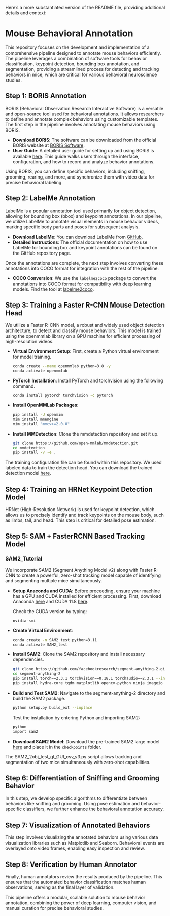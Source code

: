 Here’s a more substantiated version of the README file, providing additional details and context:

# Mouse Behavioral Annotation

This repository focuses on the development and implementation of a comprehensive pipeline designed to annotate mouse behaviors efficiently. The pipeline leverages a combination of software tools for behavior classification, keypoint detection, bounding box annotation, and segmentation, providing a streamlined process for detecting and tracking behaviors in mice, which are critical for various behavioral neuroscience studies.

## Step 1: BORIS Annotation
BORIS (Behavioral Observation Research Interactive Software) is a versatile and open-source tool used for behavioral annotations. It allows researchers to define and annotate complex behaviors using customizable templates. The first step in the pipeline involves annotating mouse behaviors using BORIS.

- **Download BORIS**: The software can be downloaded from the official BORIS website at [BORIS Software](https://www.boris.unito.it/).
- **User Guide**: A detailed user guide for setting up and using BORIS is available [here](https://www.boris.unito.it/user_guide/pdf/boris_user_guide.pdf#page=3.14). This guide walks users through the interface, configuration, and how to record and analyze behavior annotations.
  
Using BORIS, you can define specific behaviors, including sniffing, grooming, rearing, and more, and synchronize them with video data for precise behavioral labeling.

## Step 2: LabelMe Annotation
LabelMe is a popular annotation tool used primarily for object detection, allowing for bounding box (bbox) and keypoint annotations. In our pipeline, we utilize LabelMe to annotate visual elements in mouse behavior videos, marking specific body parts and poses for subsequent analysis.

- **Download LabelMe**: You can download LabelMe from [GitHub](https://github.com/labelmeai/labelme).
- **Detailed Instructions**: The official documentation on how to use LabelMe for bounding box and keypoint annotations can be found on the GitHub repository page. 

Once the annotations are complete, the next step involves converting these annotations into COCO format for integration with the rest of the pipeline:
- **COCO Conversion**: We use the `labelme2coco` package to convert the annotations into COCO format for compatibility with deep learning models. Find the tool at [labelme2coco](https://github.com/fcakyon/labelme2coco).

## Step 3: Training a Faster R-CNN Mouse Detection Head
We utilize a Faster R-CNN model, a robust and widely used object detection architecture, to detect and classify mouse behaviors. This model is trained using the openmmlab library on a GPU machine for efficient processing of high-resolution videos.

- **Virtual Environment Setup**: First, create a Python virtual environment for model training.
  ```bash
  conda create --name openmmlab python=3.8 -y
  conda activate openmmlab
  ```

- **PyTorch Installation**: Install PyTorch and torchvision using the following command.
  ```bash
  conda install pytorch torchvision -c pytorch
  ```

- **Install OpenMMLab Packages**: 
  ```bash
  pip install -U openmim
  mim install mmengine
  mim install "mmcv>=2.0.0"
  ```

- **Install MMDetection**: Clone the mmdetection repository and set it up.
  ```bash
  git clone https://github.com/open-mmlab/mmdetection.git
  cd mmdetection
  pip install -v -e .
  ```

The training configuration file can be found within this repository. We used labeled data to train the detection head. You can download the trained detection model [here](https://drive.google.com/drive/folders/1xghVPv2haytx1HxOOl0aD77w-fFzncdY?usp=sharing).

## Step 4: Training an HRNet Keypoint Detection Model
HRNet (High-Resolution Network) is used for keypoint detection, which allows us to precisely identify and track keypoints on the mouse body, such as limbs, tail, and head. This step is critical for detailed pose estimation.

## Step 5: SAM + FasterRCNN Based Tracking Model
### SAM2_Tutorial

We incorporate SAM2 (Segment Anything Model v2) along with Faster R-CNN to create a powerful, zero-shot tracking model capable of identifying and segmenting multiple mice simultaneously.

- **Setup Anaconda and CUDA**: Before proceeding, ensure your machine has a GPU and CUDA installed for efficient processing. First, download Anaconda [here](https://www.anaconda.com/download/success) and CUDA 11.8 [here](https://developer.nvidia.com/cuda-11-8-0-download-archive).
  
  Check the CUDA version by typing:
  ```bash
  nvidia-smi
  ```

- **Create Virtual Environment**:
  ```bash
  conda create -n SAM2_test python=3.11
  conda activate SAM2_test
  ```

- **Install SAM2**: Clone the SAM2 repository and install necessary dependencies.
  ```bash
  git clone https://github.com/facebookresearch/segment-anything-2.git
  cd segment-anything-2
  pip install torch==2.3.1 torchvision==0.18.1 torchaudio==2.3.1 --index-url https://download.pytorch.org/whl/cu118
  pip install hydra-core tqdm matplotlib opencv-python ninja imageio
  ```

- **Build and Test SAM2**: Navigate to the segment-anything-2 directory and build the SAM2 package.
  ```bash
  python setup.py build_ext --inplace
  ```
  
  Test the installation by entering Python and importing SAM2:
  ```bash
  python
  import sam2
  ```

- **Download SAM2 Model**: Download the pre-trained SAM2 large model [here](https://dl.fbaipublicfiles.com/segment_anything_2/072824/sam2_hiera_large.pt) and place it in the `checkpoints` folder.

The SAM2_2obj_test_qt_GUI_csv_v3.py script allows tracking and segmentation of two mice simultaneously with zero-shot capabilities.

## Step 6: Differentiation of Sniffing and Grooming Behavior
In this step, we develop specific algorithms to differentiate between behaviors like sniffing and grooming. Using pose estimation and behavior-specific classifiers, we further enhance the behavioral annotation accuracy.

## Step 7: Visualization of Annotated Behaviors
This step involves visualizing the annotated behaviors using various data visualization libraries such as Matplotlib and Seaborn. Behavioral events are overlayed onto video frames, enabling easy inspection and review.

## Step 8: Verification by Human Annotator
Finally, human annotators review the results produced by the pipeline. This ensures that the automated behavior classification matches human observations, serving as the final layer of validation.

This pipeline offers a modular, scalable solution to mouse behavior annotation, combining the power of deep learning, computer vision, and manual curation for precise behavioral studies.
